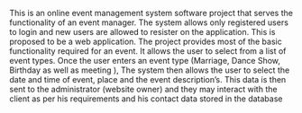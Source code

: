 This is an online event management system software project that serves the functionality of an event manager. 
The system allows only registered users to login and new users are allowed to resister on the application.
This is proposed to be a web application. The project provides most of the basic functionality required for an event. It allows the user to select from a list of event types. Once the user enters an event type (Marriage, Dance Show, Birthday as well as meeting ), 
The system then allows the user to select the date and time of event, place and the event description’s. 
This data is then sent to the administrator (website owner) and they may interact with the client as per his requirements and his contact data stored in the database
